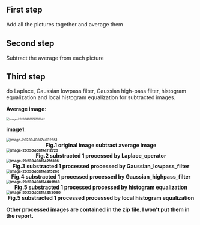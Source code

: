 ## **First step**

Add all the pictures together and average them

## Second step

Subtract the average from each picture

## Third step

 do Laplace, Gaussian lowpass filter, Gaussian high-pass filter, histogram equalization and local histogram equalization for subtracted images.

**Average image**:

<img src="./Quiz/image-20230408172708042.png" alt="image-20230408172708042" style="zoom: 50%;" />

**image1**:

<img src="./Quiz/image-20230408174032651.png" alt="image-20230408174032651" style="zoom:67%;" />

<div align = 'center'><b>Fig.1 original image subtract average image </div>

<img src="./Quiz/image-20230408174112723.png" alt="image-20230408174112723" style="zoom:67%;" />

<div align = 'center'><b>Fig.2 substracted 1 processed by Laplace_operator </div>

<img src="./Quiz/image-20230408174216186.png" alt="image-20230408174216186" style="zoom:67%;" />

<div align = 'center'><b>Fig.3 substracted 1 processed processed by Gaussian_lowpass_filter </div>

<img src="./Quiz/image-20230408174315266.png" alt="image-20230408174315266" style="zoom:67%;" />

<div align = 'center'><b>Fig.4 substracted 1 processed processed by Gaussian_highpass_filter </div>

<img src="./Quiz/image-20230408174401668.png" alt="image-20230408174401668" style="zoom:67%;" />

<div align = 'center'><b>Fig.5 substracted 1 processed processed by histogram equalization </div>

<img src="./Quiz/image-20230408174453080.png" alt="image-20230408174453080" style="zoom:67%;" />

<div align = 'center'><b>Fig.5 substracted 1 processed processed by local histogram equalization </div>

Other processed images are contained in the zip file. I won't put them in the report.